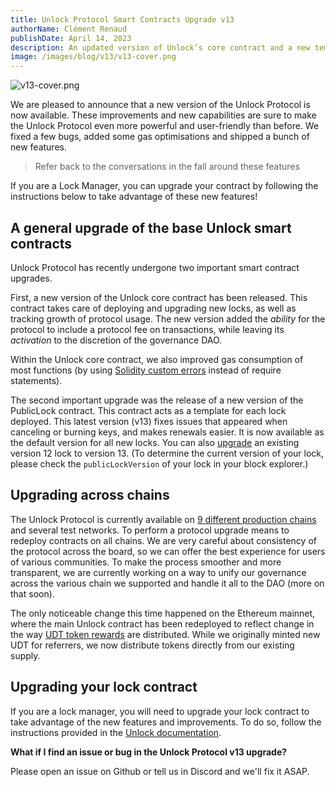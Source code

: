 ```yaml
---
title: Unlock Protocol Smart Contracts Upgrade v13
authorName: Clément Renaud
publishDate: April 14, 2023
description: An updated version of Unlock’s core contract and a new template contract for managing memberships
image: /images/blog/v13/v13-cover.png
---
```


![v13-cover.png](/images/blog/v13/v13-cover.png)

We are pleased to announce that a new version of the Unlock Protocol is now available. These improvements and new capabilities are sure to make the Unlock Protocol even more powerful and user-friendly than before. We fixed a few bugs, added some gas optimisations and shipped a bunch of new features. 

>Refer back to the conversations in the fall around these features

If you are a Lock Manager, you can upgrade your contract by following the instructions below to take advantage of these new features!

## A general upgrade of the base Unlock smart contracts

Unlock Protocol has recently undergone two important smart contract upgrades. 

First, a new version of the Unlock core contract has been released. This contract takes care of deploying and upgrading new locks, as well as tracking growth of protocol usage. The new version added the *ability* for the protocol to include a protocol fee on transactions, while leaving its *activation* to the discretion of the governance DAO. 

Within the Unlock core contract, we also improved gas consumption of most functions (by using [Solidity custom errors](https://blog.soliditylang.org/2021/04/21/custom-errors/) instead of require statements).

The second important upgrade was the release of a new version of the PublicLock contract. This contract acts as a template for each lock deployed. This latest version (v13) fixes issues that appeared when canceling or burning keys, and makes renewals easier. It is now available as the default version for all new locks. You can also [upgrade](https://docs.unlock-protocol.com/core-protocol/public-lock/deploying-locks/#upgrading-locks) an existing version 12 lock to version 13. (To determine the current version of your lock, please check the `publicLockVersion` of your lock in your block explorer.)

## Upgrading across chains

The Unlock Protocol is currently available on [9 different production chains](https://docs.unlock-protocol.com/core-protocol/unlock/networks) and several test networks. To perform a protocol upgrade means to redeploy contracts on all chains. We are very careful about consistency of the protocol across the board, so we can offer the best experience for users of various communities. To make the process smoother and more transparent, we are currently working on a way to unify our governance across the various chain we supported and handle it all to the DAO (more on that soon).

The only noticeable change this time happened on the Ethereum mainnet, where the main Unlock contract has been redeployed to reflect change in the way [UDT token rewards](https://docs.unlock-protocol.com/governance/frequently-asked-questions/#what-is-%CA%89dt) are distributed. While we originally minted new UDT for referrers, we now distribute tokens directly from our existing supply.

## Upgrading your lock contract

If you are a lock manager, you will need to upgrade your lock contract to take advantage of the new features and improvements. To do so, follow the instructions provided in the [Unlock documentation](https://unlock-protocol.com/blog/lock-v12-release).  

**What if I find an issue or bug in the Unlock Protocol v13 upgrade?**

Please open an issue on Github or tell us in Discord and we'll fix it ASAP.
